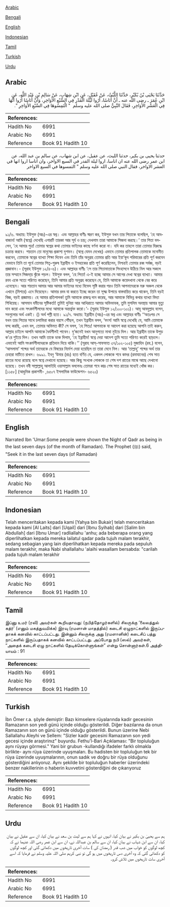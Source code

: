 [Arabic](#arabic)

[Bengali](#bengali)

[English](#english)

[Indonesian](#indonesian)

[Tamil](#tamil)

[Turkish](#turkish)

[Urdu](#urdu)

## Arabic


<div dir="rtl" lang="ar" style={{fontSize:'larger',backgroundColor:'#f8f9fa',padding:20}}>
حَدَّثَنَا يَحْيَى بْنُ بُكَيْرٍ، حَدَّثَنَا اللَّيْثُ، عَنْ عُقَيْلٍ، عَنِ ابْنِ شِهَابٍ، عَنْ سَالِمِ بْنِ عَبْدِ اللَّهِ، عَنِ ابْنِ عُمَرَ ـ رضى الله عنه ـ أَنَّ أُنَاسًا، أُرُوا لَيْلَةَ الْقَدْرِ فِي السَّبْعِ الأَوَاخِرِ، وَأَنَّ أُنَاسًا أُرُوا أَنَّهَا فِي الْعَشْرِ الأَوَاخِرِ، فَقَالَ النَّبِيُّ صلى الله عليه وسلم ‏ "‏ الْتَمِسُوهَا فِي السَّبْعِ الأَوَاخِرِ ‏"‏‏.‏
</div>
<div style={{backgroundColor:'#f8f9fa',padding:20, marginBottom: 10}}><table> <thead> <tr> <th>References:</th> <th></th> </tr> </thead> <tbody><tr><td>Hadith No</td><td>6991</td></tr><tr><td>Arabic No</td><td>6991</td></tr><tr><td>Reference</td><td>Book 91 Hadith 10</td></tr></tbody></table></div>


<div dir="rtl" lang="ar" style={{fontSize:'larger',backgroundColor:'#f8f9fa',padding:20}}>
حدثنا يحيى بن بكير، حدثنا الليث، عن عقيل، عن ابن شهاب، عن سالم بن عبد الله، عن ابن عمر رضى الله عنه ان اناسا، اروا ليلة القدر في السبع الاواخر، وان اناسا اروا انها في العشر الاواخر، فقال النبي صلى الله عليه وسلم " التمسوها في السبع الاواخر
</div>
<div style={{backgroundColor:'#f8f9fa',padding:20, marginBottom: 10}}><table> <thead> <tr> <th>References:</th> <th></th> </tr> </thead> <tbody><tr><td>Hadith No</td><td>6991</td></tr><tr><td>Arabic No</td><td>6991</td></tr><tr><td>Reference</td><td>Book 91 Hadith 10</td></tr></tbody></table></div>

## Bengali


<div dir="ltr" lang="bn" style={{fontSize:'larger',backgroundColor:'#f8f9fa',padding:20}}>
৯১/৬. অধ্যায়: ইউসুফ (আঃ)-এর স্বপ্ন। এবং আল্লাহর বাণীঃ স্মরণ কর, ইউসুফ যখন তার পিতাকে বলেছিল, ‘হে আববাজান! আমি (স্বপ্নে) দেখেছি এগারটি তারকা আর সূর্য ও চন্দ্র; দেখলাম তারা আমাকে সিজদা করছে।’ তার পিতা বললেন, ‘হে আমার পুত্র! তোমার স্বপ্নের কথা তোমার ভাইদের কাছে বর্ণনা করো না। যদি কর তাহলে তারা তোমার বিরুদ্ধে চক্রান্ত করবে। শয়তান তো মানুষের প্রকাশ্য দুশমন। (স্বপ্নে যেমন দেখেছ) এভাবে তোমার প্রতিপালক তোমাকে মনোনীত করবেন, তোমাকে স্বপ্নের ব্যাখ্যা শিক্ষা দিবেন এবং তিনি তাঁর অনুগ্রহ তোমার প্রতি আর ইয়া‘কূব পরিবারের প্রতি পূর্ণ করবেন যেভাবে তিনি তা পূর্বে তোমার পিতৃ-পুরুষ ইব্রাহীম ও ইসহাকের প্রতি পূর্ণ করেছিলেন, নিশ্চয়ই তোমার রব্ব সর্বজ্ঞ, বড়ই প্রজ্ঞাবান।- (সূরাহ ইউসুফ ১২/৪-৬)। এবং আল্লাহর বাণীঃ ‘সে তার পিতামাতাকে সিংহাসনে উঠিয়ে নিল আর সকলে তার সম্মানে সিজদা্য় ঝুঁকে পড়ল। ইউসুফ বলল, ‘হে পিতা! এ-ই হচ্ছে আমার সে আগের দেখা স্বপ্নের ব্যাখ্যা। আমার রবব একে সত্যে পরিণত করেছেন, তিনি আমার প্রতি অনুগ্রহ করেছেন যে, তিনি আমাকে কয়েদখানা থেকে বের করে এনেছেন। আর শয়তান আমার আর আমার ভাইদের মধ্যে বিভেদ সৃষ্টি করার পরও তিনি আপনাদেরকে মরু অঞ্চল থেকে এখানে (মিশরে) এনে দিয়েছেন। আমার রবব যা করতে ইচ্ছে করেন তা সূক্ষ্ম উপায়ে বাস্তবায়িত করে থাকেন, তিনি বড়ই বিজ্ঞ, বড়ই প্রজ্ঞাময়। হে আমার প্রতিপালক! তুমি আমাকে রাজত্ব দান করেছ, আর আমাকে বিভিন্ন কথার ব্যাখ্যা বিদ্যা শিখিয়েছ। আসমান যমীনের সৃষ্টিকর্তা! তুমিই দুনিয়া আর আখিরাতে আমার অভিভাবক, তুমি মুসলিম অবস্থায় আমার মৃত্যু দান করো এবং সৎকর্মশীলদের মধ্যে আমাকে অন্তর্ভুক্ত করো।’- (সূরাহ ইউসুফ ১২/১০০-১০১)। আবূ আবদুল্লাহ বলেন, সবগুলোর অর্থ একই। () অর্থ পল্লী হতে। ৯১/৭. অধ্যায়: ইব্রাহীম (আঃ)-এর স্বপ্ন এবং আল্লাহর বাণীঃ ‘‘অতঃপর সে যখন তার পিতার সাথে চলাফিরা করার বয়সে পৌঁছল, তখন ইব্রাহীম বলল, ‘বৎস! আমি স্বপ্নে দেখেছি যে, আমি তোমাকে যব্হ করছি, এখন বল, তোমার অভিমত কী? সে বলল, ‘হে পিতঃ! আপনাকে যা আদেশ করা হয়েছে আপনি তাই করুন, আল্লাহ চাইলে আপনি আমাকে ধৈর্যশীলই পাবেন। দু’জনেই যখন আনুগত্যে মাথা নুইয়ে দিল। আর ইব্রাহীম তাকে উপুড় ক’রে শুইয়ে দিল। তখন আমি তাকে ডাক দিলাম, ‘হে ইব্রাহীম! স্বপ্নে দেয়া আদেশ তুমি সত্যে পরিণত করেই ছাড়লে। এভাবেই আমি সৎকর্মশীলদেরকে প্রতিদান দিয়ে থাকি।’’ (সূরাহ আস্-সাফফাত ৩৭/১০২-১০৫) মুজাহিদ (রহ.) বলেন, ‘আসলামা’ শব্দের অর্থ তাদেরকে যে বিষয়ের নির্দেশ দেয়া হয়েছিল তা তারা মেনে নিল। আর ‘তাল্লাহু’ শব্দের অর্থ তার চেহারা মাটিতে রাখল। ৬৯৯১. ইবনু ‘উমার (রাঃ) হতে বর্ণিত যে, একদল লোককে শবে কাদর (রমাযানের) শেষ সাত রাতের মধ্যে রয়েছে বলে স্বপ্নে দেখানো হয়েছে। আর কিছু সংখ্যক লোককে তা শেষ দশ রাতের মাঝে আছে দেখানো হয়েছে। তখন নবী সাল্লাল্লাহু আলাইহি ওয়াসাল্লাম বললেনঃ তোমরা শবে কাদ্র শেষ সাত রাতের মধ্যেই খোঁজ কর। [১১৫৮] (আধুনিক প্রকাশনী- ,৬৫০৭ ইসলামিক ফাউন্ডেশন- ৬৫২০)
</div>
<div style={{backgroundColor:'#f8f9fa',padding:20, marginBottom: 10}}><table> <thead> <tr> <th>References:</th> <th></th> </tr> </thead> <tbody><tr><td>Hadith No</td><td>6991</td></tr><tr><td>Arabic No</td><td>6991</td></tr><tr><td>Reference</td><td>Book 91 Hadith 10</td></tr></tbody></table></div>

## English


<div dir="ltr" lang="en" style={{fontSize:'larger',backgroundColor:'#f8f9fa',padding:20}}>
Narrated Ibn 'Umar:Some people were shown the Night of Qadr as being in the last seven days (of the month of Ramadan). The Prophet (ﷺ) said, "Seek it in the last seven days (of Ramadan)
</div>
<div style={{backgroundColor:'#f8f9fa',padding:20, marginBottom: 10}}><table> <thead> <tr> <th>References:</th> <th></th> </tr> </thead> <tbody><tr><td>Hadith No</td><td>6991</td></tr><tr><td>Arabic No</td><td>6991</td></tr><tr><td>Reference</td><td>Book 91 Hadith 10</td></tr></tbody></table></div>

## Indonesian


<div dir="ltr" lang="id" style={{fontSize:'larger',backgroundColor:'#f8f9fa',padding:20}}>
Telah menceritakan kepada kami [Yahya bin Bukair] telah menceritakan kepada kami [Al Laits] dari [Uqail] dari [Ibnu Syihab] dari [Salim bin Abdullah] dari [Ibnu Umar] radliallahu 'anhu; ada beberapa orang yang diperlihatkan kepada mereka lailatul qadar pada tujuh malam terakhir, sedang sebagian yang lain diperlihatkan kepada mereka pada sepuluh malam terakhir, maka Nabi shallallahu 'alaihi wasallam bersabda: "carilah pada tujuh malam terakhir
</div>
<div style={{backgroundColor:'#f8f9fa',padding:20, marginBottom: 10}}><table> <thead> <tr> <th>References:</th> <th></th> </tr> </thead> <tbody><tr><td>Hadith No</td><td>6991</td></tr><tr><td>Arabic No</td><td>6991</td></tr><tr><td>Reference</td><td>Book 91 Hadith 10</td></tr></tbody></table></div>

## Tamil


<div dir="ltr" lang="ta" style={{fontSize:'larger',backgroundColor:'#f8f9fa',padding:20}}>
இப்னு உமர் (ரலி) அவர்கள் கூறியதாவது: (நபித்தோழர்களில்) சிலருக்கு ‘லைலத்துல் கத்ர்’ (எனும் மகத்துவமிக்க) இரவு (ரமளான் மாதத்தில்) கடைசி ஏழுநாட்களில் இருப்பதாகக் கனவில் காட்டப்பட்டது. இன்னும் சிலருக்கு அது (ரமளானின்) கடைசிப் பத்து நாட்களில் இருப்பதாகக் கனவில் காட்டப்பட்டது. அப்போது நபி (ஸல்) அவர்கள், “அதைக் கடைசி ஏழு நாட்களில் தேடிக்கொள்ளுங்கள்” என்று சொன்னார்கள்.6 அத்தியாயம் : 91
</div>
<div style={{backgroundColor:'#f8f9fa',padding:20, marginBottom: 10}}><table> <thead> <tr> <th>References:</th> <th></th> </tr> </thead> <tbody><tr><td>Hadith No</td><td>6991</td></tr><tr><td>Arabic No</td><td>6991</td></tr><tr><td>Reference</td><td>Book 91 Hadith 10</td></tr></tbody></table></div>

## Turkish


<div dir="ltr" lang="tr" style={{fontSize:'larger',backgroundColor:'#f8f9fa',padding:20}}>
İbn Ömer r.a. şöyle demiştir: Bazı kimselere rüyalarında kadir gecesinin Ramazanın son yedi günü içinde olduğu gösterildi. Diğer bazılarına da onun Ramazanın son on günü içinde olduğu gösterildi. Bunun üzerine Nebi Sallallahu Aleyhi ve Sellem: "Sizler kadir gecesini Ramazanın son yedi gecesi içinde araştırinız" buyurdu. Fethu'l-Bari Açıklaması: "Bir topluluğun aynı rüyayı görmesi." Yani bir grubun -kullandığı ifadeler farklı olmakla birlikte- aynı rüya üzerinde uyuşmaları. Bu hadisten bir topluluğun tek bir rüya üzerinde uyuşmalarının, onun sadık ve doğru bir rüya olduğunu gösterdiğini anlıyoruz. Aynı şekilde bir topluluğun haberler üzerindeki benzer nakillerinin o haberin kuvvetini gösterdiğini de çıkarıyoruz
</div>
<div style={{backgroundColor:'#f8f9fa',padding:20, marginBottom: 10}}><table> <thead> <tr> <th>References:</th> <th></th> </tr> </thead> <tbody><tr><td>Hadith No</td><td>6991</td></tr><tr><td>Arabic No</td><td>6991</td></tr><tr><td>Reference</td><td>Book 91 Hadith 10</td></tr></tbody></table></div>

## Urdu


<div dir="rtl" lang="ur" style={{fontSize:'larger',backgroundColor:'#f8f9fa',padding:20}}>
ہم سے یحییٰ بن بکیر نے بیان کیا، انہوں نے کہا ہم سے لیث بن سعد نے بیان کیا، ان سے عقیل نے بیان کیا، ان سے ابن شہاب نے بیان کیا، ان سے سالم بن عبداللہ نے، ان سے ابن عمر رضی اللہ عنہما نے کہ کچھ لوگوں کو خواب میں شب قدر ( رمضان کی ) سات آخری تاریخوں میں دکھائی گئی اور کچھ لوگوں کو دکھائی گئی کہ وہ آخری دس تاریخوں میں ہو گی تو نبی کریم صلی اللہ علیہ وسلم نے فرمایا کہ اسے آخری سات تاریخوں میں تلاش کرو۔
</div>
<div style={{backgroundColor:'#f8f9fa',padding:20, marginBottom: 10}}><table> <thead> <tr> <th>References:</th> <th></th> </tr> </thead> <tbody><tr><td>Hadith No</td><td>6991</td></tr><tr><td>Arabic No</td><td>6991</td></tr><tr><td>Reference</td><td>Book 91 Hadith 10</td></tr></tbody></table></div>